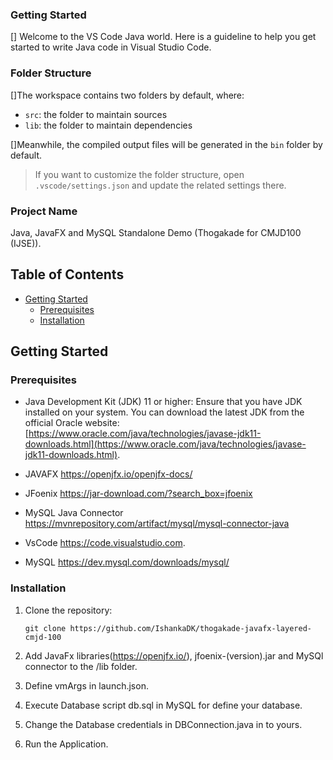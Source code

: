 ### Getting Started

[] Welcome to the VS Code Java world. Here is a guideline to help you get started to write Java code in Visual Studio Code.

### Folder Structure

[]The workspace contains two folders by default, where:

- `src`: the folder to maintain sources
- `lib`: the folder to maintain dependencies

[]Meanwhile, the compiled output files will be generated in the `bin` folder by default.

> If you want to customize the folder structure, open `.vscode/settings.json` and update the related settings there.

### Project Name

Java, JavaFX and MySQL Standalone Demo (Thogakade for CMJD100 (IJSE)).

## Table of Contents

- [Getting Started](#getting-started)
  - [Prerequisites](#prerequisites)
  - [Installation](#installation)

## Getting Started

### Prerequisites

- Java Development Kit (JDK) 11 or higher: Ensure that you have JDK installed on your system. You can download the latest JDK from the official Oracle website: [https://www.oracle.com/java/technologies/javase-jdk11-downloads.html](https://www.oracle.com/java/technologies/javase-jdk11-downloads.html).

- JAVAFX
  https://openjfx.io/openjfx-docs/

- JFoenix
  https://jar-download.com/?search_box=jfoenix

- MySQL Java Connector
  https://mvnrepository.com/artifact/mysql/mysql-connector-java

- VsCode
  https://code.visualstudio.com.

- MySQL
  https://dev.mysql.com/downloads/mysql/

### Installation

1. Clone the repository:

   ```shell
   git clone https://github.com/IshankaDK/thogakade-javafx-layered-cmjd-100

   ```

2. Add JavaFx libraries(https://openjfx.io/), jfoenix-(version).jar and MySQl connector to the /lib folder.
3. Define vmArgs in launch.json.
4. Execute Database script db.sql in MySQL for define your database.
5. Change the Database credentials in DBConnection.java in to yours.
6. Run the Application.
